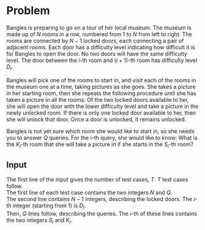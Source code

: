 # Problem

Bangles is preparing to go on a tour of her local museum. The museum is made up of $N$ rooms in a row, numbered from $1$ to $N$ from left to right. The rooms are connected by $N-1$ locked doors, each connecting a pair of adjacent rooms. Each door has a difficulty level indicating how difficult it is for Bangles to open the door. No two doors will have the same difficulty level. The door between the $i$-th room and $(i+1)$-th room has difficulty level $D_i$.

Bangles will pick one of the rooms to start in, and visit each of the rooms in the museum one at a time, taking pictures as she goes. She takes a picture in her starting room, then she repeats the following procedure until she has taken a picture in all the rooms: Of the two locked doors available to her, she will open the door with the lower difficulty level and take a picture in the newly unlocked room. If there is only one locked door available to her, then she will unlock that door. Once a door is unlocked, it remains unlocked.

Bangles is not yet sure which room she would like to start in, so she needs you to answer $Q$ queries. For the $i$-th query, she would like to know: What is the $K_i$-th room that she will take a picture in if she starts in the $S_i$-th room?

## Input

The first line of the input gives the number of test cases, $T$. $T$ test cases follow.  
The first line of each test case contains the two integers $N$ and $Q$.  
The second line contains $N-1$ integers, describing the locked doors. The $i$-th integer (starting from $1$) is $D_i$.  
Then, $Q$ lines follow, describing the queries. The $i$-th of these lines contains the two integers $S_i$ and $K_i$.
